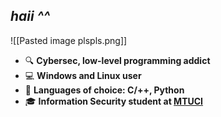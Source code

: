 ## *haii ^^*

![[Pasted image plspls.png]]

+ 🔍 **Cybersec, low-level programming addict**
+ 💻 **Windows and Linux user**
+ 💭 **Languages of choice: C/++, Python**
+ 🎓 **Information Security student at <a href="https://mtuci.ru/" target="blank">MTUCI</a>**
